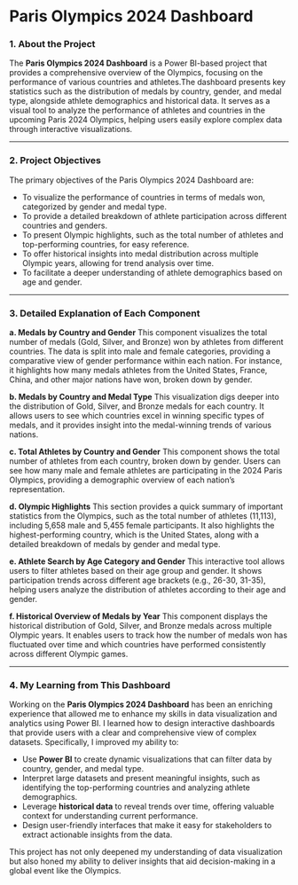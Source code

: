 # Paris Olympics 2024 Dashboard
### 1. About the Project

The **Paris Olympics 2024 Dashboard** is a Power BI-based project that provides a comprehensive overview of the Olympics, focusing on the performance of various countries and athletes.The dashboard presents key statistics such as the distribution of medals by country, gender, and medal type, alongside athlete demographics and historical data. It serves as a visual tool to analyze the performance of athletes and countries in the upcoming Paris 2024 Olympics, helping users easily explore complex data through interactive visualizations.

---

### 2. Project Objectives

The primary objectives of the Paris Olympics 2024 Dashboard are:
- To visualize the performance of countries in terms of medals won, categorized by gender and medal type.
- To provide a detailed breakdown of athlete participation across different countries and genders.
- To present Olympic highlights, such as the total number of athletes and top-performing countries, for easy reference.
- To offer historical insights into medal distribution across multiple Olympic years, allowing for trend analysis over time.
- To facilitate a deeper understanding of athlete demographics based on age and gender.

---

### 3. Detailed Explanation of Each Component

**a. Medals by Country and Gender**
This component visualizes the total number of medals (Gold, Silver, and Bronze) won by athletes from different countries. The data is split into male and female categories, providing a comparative view of gender performance within each nation. For instance, it highlights how many medals athletes from the United States, France, China, and other major nations have won, broken down by gender.

**b. Medals by Country and Medal Type**
This visualization digs deeper into the distribution of Gold, Silver, and Bronze medals for each country. It allows users to see which countries excel in winning specific types of medals, and it provides insight into the medal-winning trends of various nations. 

**c. Total Athletes by Country and Gender**
This component shows the total number of athletes from each country, broken down by gender. Users can see how many male and female athletes are participating in the 2024 Paris Olympics, providing a demographic overview of each nation’s representation.

**d. Olympic Highlights**
This section provides a quick summary of important statistics from the Olympics, such as the total number of athletes (11,113), including 5,658 male and 5,455 female participants. It also highlights the highest-performing country, which is the United States, along with a detailed breakdown of medals by gender and medal type.

**e. Athlete Search by Age Category and Gender**
This interactive tool allows users to filter athletes based on their age group and gender. It shows participation trends across different age brackets (e.g., 26-30, 31-35), helping users analyze the distribution of athletes according to their age and gender.

**f. Historical Overview of Medals by Year**
This component displays the historical distribution of Gold, Silver, and Bronze medals across multiple Olympic years. It enables users to track how the number of medals won has fluctuated over time and which countries have performed consistently across different Olympic games.

---

### 4. My Learning from This Dashboard

Working on the **Paris Olympics 2024 Dashboard** has been an enriching experience that allowed me to enhance my skills in data visualization and analytics using Power BI. I learned how to design interactive dashboards that provide users with a clear and comprehensive view of complex datasets. Specifically, I improved my ability to:
- Use **Power BI** to create dynamic visualizations that can filter data by country, gender, and medal type.
- Interpret large datasets and present meaningful insights, such as identifying the top-performing countries and analyzing athlete demographics.
- Leverage **historical data** to reveal trends over time, offering valuable context for understanding current performance.
- Design user-friendly interfaces that make it easy for stakeholders to extract actionable insights from the data.

This project has not only deepened my understanding of data visualization but also honed my ability to deliver insights that aid decision-making in a global event like the Olympics.
